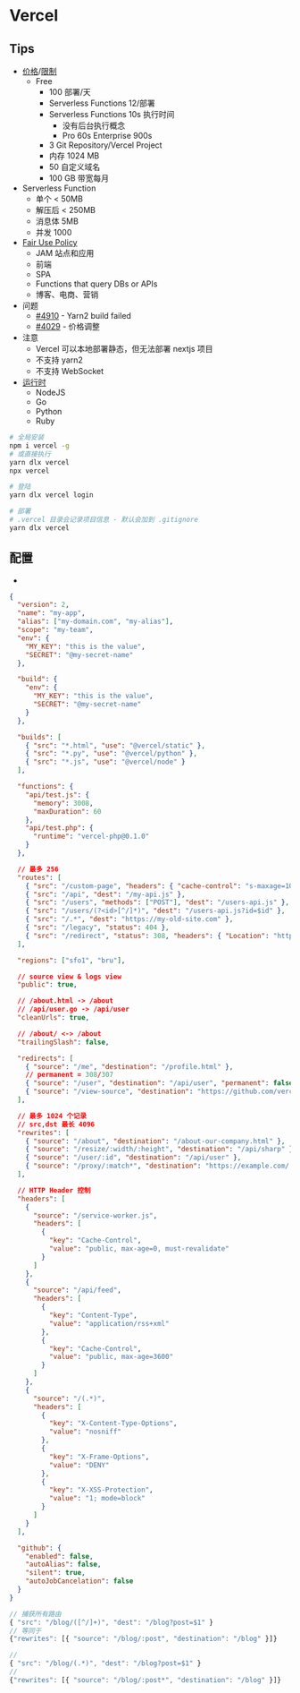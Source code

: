 # Vercel

## Tips

- [价格](https://vercel.com/pricing)/[限制](https://vercel.com/docs/concepts/limits/overview)
  - Free
    - 100 部署/天
    - Serverless Functions 12/部署
    - Serverless Functions 10s 执行时间
      - 没有后台执行概念
      - Pro 60s Enterprise 900s
    - 3 Git Repository/Vercel Project
    - 内存 1024 MB
    - 50 自定义域名
    - 100 GB 带宽每月
- Serverless Function
  - 单个 < 50MB
  - 解压后 < 250MB
  - 消息体 5MB
  - 并发 1000
- [Fair Use Policy](https://vercel.com/docs/platform/fair-use-policy)
  - JAM 站点和应用
  - 前端
  - SPA
  - Functions that query DBs or APIs
  - 博客、电商、营销
- 问题
  - [#4910](https://github.com/vercel/vercel/discussions/4910) - Yarn2 build failed
  - [#4029](https://github.com/vercel/vercel/discussions/4029) - 价格调整
- 注意
  - Vercel 可以本地部署静态，但无法部署 nextjs 项目
  - 不支持 yarn2
  - 不支持 WebSocket
- [运行时](https://vercel.com/docs/runtimes)
  - NodeJS
  - Go
  - Python
  - Ruby

```bash
# 全局安装
npm i vercel -g
# 或直接执行
yarn dlx vercel
npx vercel

# 登陆
yarn dlx vercel login

# 部署
# .vercel 目录会记录项目信息 - 默认会加到 .gitignore
yarn dlx vercel
```

## 配置

- [](https://vercel.com/docs/configuration)

```json
{
  "version": 2,
  "name": "my-app",
  "alias": ["my-domain.com", "my-alias"],
  "scope": "my-team",
  "env": {
    "MY_KEY": "this is the value",
    "SECRET": "@my-secret-name"
  },

  "build": {
    "env": {
      "MY_KEY": "this is the value",
      "SECRET": "@my-secret-name"
    }
  },

  "builds": [
    { "src": "*.html", "use": "@vercel/static" },
    { "src": "*.py", "use": "@vercel/python" },
    { "src": "*.js", "use": "@vercel/node" }
  ],

  "functions": {
    "api/test.js": {
      "memory": 3008,
      "maxDuration": 60
    },
    "api/test.php": {
      "runtime": "vercel-php@0.1.0"
    }
  },

  // 最多 256
  "routes": [
    { "src": "/custom-page", "headers": { "cache-control": "s-maxage=1000" }, "dest": "/index.html" },
    { "src": "/api", "dest": "/my-api.js" },
    { "src": "/users", "methods": ["POST"], "dest": "/users-api.js" },
    { "src": "/users/(?<id>[^/]*)", "dest": "/users-api.js?id=$id" },
    { "src": "/.*", "dest": "https://my-old-site.com" },
    { "src": "/legacy", "status": 404 },
    { "src": "/redirect", "status": 308, "headers": { "Location": "https://example.com/" } }
  ],

  "regions": ["sfo1", "bru"],

  // source view & logs view
  "public": true,

  // /about.html -> /about
  // /api/user.go -> /api/user
  "cleanUrls": true,

  // /about/ <-> /about
  "trailingSlash": false,

  "redirects": [
    { "source": "/me", "destination": "/profile.html" },
    // permanent = 308/307
    { "source": "/user", "destination": "/api/user", "permanent": false },
    { "source": "/view-source", "destination": "https://github.com/vercel/vercel" }
  ],

  // 最多 1024 个记录
  // src,dst 最长 4096
  "rewrites": [
    { "source": "/about", "destination": "/about-our-company.html" },
    { "source": "/resize/:width/:height", "destination": "/api/sharp" },
    { "source": "/user/:id", "destination": "/api/user" },
    { "source": "/proxy/:match*", "destination": "https://example.com/:match*" }
  ],

  // HTTP Header 控制
  "headers": [
    {
      "source": "/service-worker.js",
      "headers": [
        {
          "key": "Cache-Control",
          "value": "public, max-age=0, must-revalidate"
        }
      ]
    },
    {
      "source": "/api/feed",
      "headers": [
        {
          "key": "Content-Type",
          "value": "application/rss+xml"
        },
        {
          "key": "Cache-Control",
          "value": "public, max-age=3600"
        }
      ]
    },
    {
      "source": "/(.*)",
      "headers": [
        {
          "key": "X-Content-Type-Options",
          "value": "nosniff"
        },
        {
          "key": "X-Frame-Options",
          "value": "DENY"
        },
        {
          "key": "X-XSS-Protection",
          "value": "1; mode=block"
        }
      ]
    }
  ],

  "github": {
    "enabled": false,
    "autoAlias": false,
    "silent": true,
    "autoJobCancelation": false
  }
}
```

```js
// 捕获所有路由
{ "src": "/blog/([^/]+)", "dest": "/blog?post=$1" }
// 等同于
{"rewrites": [{ "source": "/blog/:post", "destination": "/blog" }]}

//
{ "src": "/blog/(.*)", "dest": "/blog?post=$1" }
//
{"rewrites": [{ "source": "/blog/:post*", "destination": "/blog" }]}
```
